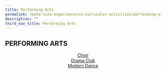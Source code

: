 ```yaml
---
title: Performing Arts
permalink: /palm-view-experience/co-curricular-activities/performing-arts/
description: ""
third_nav_title: Performing Arts
---
```

## PERFORMING ARTS

<p align="center">
	<a href="/palm-view-experience/co-curricular-activities/performing-arts/choir">Choir</a>
	<br>
	<a href="/palm-view-experience/co-curricular-activities/performing-arts/drama">	Drama Club</a>
	<br>
	<a href="/palm-view-experience/co-curricular-activities/performing-arts/modern">Modern Dance</a>
</p>